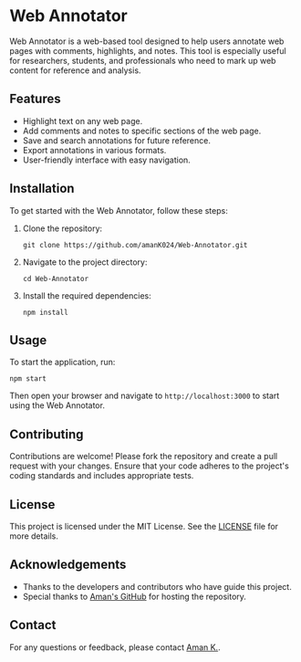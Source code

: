 
# Web Annotator

Web Annotator is a web-based tool designed to help users annotate web pages with comments, highlights, and notes. This tool is especially useful for researchers, students, and professionals who need to mark up web content for reference and analysis.

## Features

- Highlight text on any web page.
- Add comments and notes to specific sections of the web page.
- Save and search annotations for future reference.
- Export annotations in various formats.
- User-friendly interface with easy navigation.

## Installation

To get started with the Web Annotator, follow these steps:

1. Clone the repository:
   ```
   git clone https://github.com/amanK024/Web-Annotator.git
   ```
2. Navigate to the project directory:
   ```
   cd Web-Annotator
   ```
3. Install the required dependencies:
   ```
   npm install
   ```

## Usage

To start the application, run:
```
npm start
```

Then open your browser and navigate to `http://localhost:3000` to start using the Web Annotator.

## Contributing

Contributions are welcome! Please fork the repository and create a pull request with your changes. Ensure that your code adheres to the project's coding standards and includes appropriate tests.

## License

This project is licensed under the MIT License. See the [LICENSE](LICENSE) file for more details.

## Acknowledgements

- Thanks to the developers and contributors who have guide this project.
- Special thanks to [Aman's GitHub](https://github.com/amanK024) for hosting the repository.

## Contact

For any questions or feedback, please contact [Aman K.](https://github.com/amanK024).

